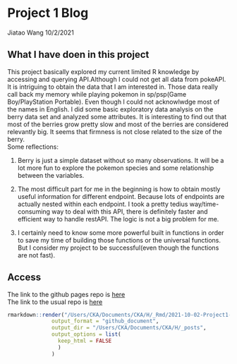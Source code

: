 Project 1 Blog
================
Jiatao Wang
10/2/2021

## What I have doen in this project

This project basically explored my current limited R knowledge by
accessing and querying API.Although I could not get all data from
pokeAPI. It is intriguing to obtain the data that I am interested in.
Those data really call back my memory while playing pokemon in
sp/psp(Game Boy/PlayStation Portable). Even though I could not
acknowlwdge most of the names in English. I did some basic exploratory
data analysis on the berry data set and analyzed some attributes. It is
interesting to find out that most of the berries grow pretty slow and
most of the berries are considered relevantly big. It seems that
firmness is not close related to the size of the berry.  
Some reflections:

1.  Berry is just a simple dataset without so many observations. It will
    be a lot more fun to explore the pokemon species and some
    relationship between the variables.

2.  The most difficult part for me in the beginning is how to obtain
    mostly useful information for different endpoint. Because lots of
    endpoints are actually nested within each endpoint. I took a pretty
    tedius way/time-consuming way to deal with this API, there is
    definitely faster and efficient way to handle restAPI. The logic is
    not a big problem for me.

3.  I certainly need to know some more powerful built in functions in
    order to save my time of building those functions or the universal
    functions. But I consider my project to be successful(even though
    the functions are not fast).

## Access

The link to the github pages repo is
[here](https://ckatony.github.io/ST558-Project-1-/)  
The link to the usual repo is
[here](https://github.com/CKATONY/ST558-Project-1-/tree/main)

``` r
rmarkdown::render("/Users/CKA/Documents/CKA/H/_Rmd/2021-10-02-Project1-Blog-Post.Rmd", 
              output_format = "github_document", 
              output_dir = "/Users/CKA/Documents/CKA/H/_posts",
              output_options = list(
                keep_html = FALSE
                )
              )
```
